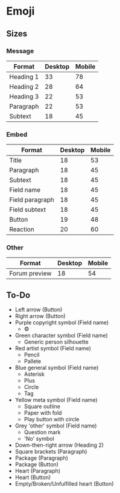 # Emoji

## Sizes

### Message

| Format | Desktop | Mobile |
| ------ | ------- | ------ |
| Heading 1 | 33 | 78 |
| Heading 2 | 28 | 64 |
| Heading 3 | 22 | 53 |
| Paragraph | 22 | 53 |
| Subtext | 18 | 45 |

### Embed

| Format | Desktop | Mobile |
| ------ | ------- | ------ |
| Title | 18 | 53 |
| Paragraph | 18 | 45 |
| Subtext | 18 | 45 |
| Field name | 18 | 45 |
| Field paragraph | 18 | 45 |
| Field subtext | 18 | 45 |
| Button | 19 | 48 |
| Reaction | 20 | 60 |

### Other

| Format | Desktop | Mobile |
| ------ | ------- | ------ |
| Forum preview | 18 | 54 |

## To-Do

* Left arrow (Button)
* Right arrow (Button)
* Purple copyright symbol (Field name)
	* &copy;
* Green character symbol (Field name)
	* Generic person silhouette
* Red artist symbol (Field name)
	* Pencil
	* Pallete
* Blue general symbol (Field name)
	* Asterisk
	* Plus
	* Circle
	* Tag
* Yellow meta symbol (Field name)
	* Square outline
	* Paper with fold
	* Play button with circle
* Grey 'other' symbol (Field name)
	* Question mark
	* 'No' symbol
* Down-then-right arrow (Heading 2)
* Square brackets (Paragraph)
* Package (Paragraph)
* Package (Button)
* Heart (Paragraph)
* Heart (Button)
* Empty/Broken/Unfulfilled heart (Button)
